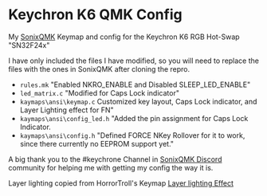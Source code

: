 # Keychron K6 QMK Config

My [SonixQMK](https://github.com/SonixQMK/qmk_firmware) Keymap and config for the Keychron K6 RGB Hot-Swap "SN32F24x"

I have only included the files I have modified, so you will need to replace the files with the ones in SonixQMK after cloning the repro.

- `rules.mk` "Enabled NKRO_ENABLE and Disabled SLEEP_LED_ENABLE"
- `led_matrix.c` "Modified for Caps Lock indicator"
- `kaymaps\ansi\keymap.c` Customized key layout, Caps Lock indicator, and Layer Lighting effect for FN"
- `kaymaps\ansi\config_led.h` "Added the pin assignment for Caps Lock Indicator.
- `kaymaps\ansi\config.h` "Defined FORCE NKey Rollover for it to work, since there currently no EEPROM support yet."

A big thank you to the #keychrone Channel in [SonixQMK Discord](https://discord.gg/w6U7v4rw) community for helping me with getting my config the way it is.

Layer lighting copied from HorrorTroll's Keymap [Layer lighting Effect](https://github.com/HorrorTroll/qmk_firmware/tree/personal/keyboards/redragon/k552/rev1/keymaps/horrortroll)

